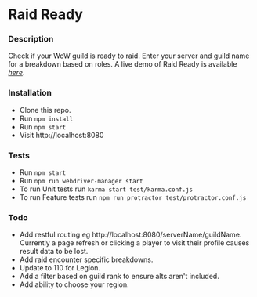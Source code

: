 # Raid Ready

### Description
Check if your WoW guild is ready to raid. Enter your server and guild name for a breakdown based on roles. A live demo of Raid Ready is available [*here*](https://raid-ready.herokuapp.com).

### Installation
- Clone this repo.
- Run `npm install`
- Run `npm start`
- Visit http://localhost:8080

### Tests
- Run `npm start`
- Run `npm run webdriver-manager start`
- To run Unit tests run `karma start test/karma.conf.js`
- To run Feature tests run `npm run protractor test/protractor.conf.js`

### Todo
- Add restful routing eg http://localhost:8080/serverName/guildName. Currently a page refresh or clicking a player to visit their profile causes result data to be lost.
- Add raid encounter specific breakdowns.
- Update to 110 for Legion.
- Add a filter based on guild rank to ensure alts aren't included.
- Add ability to choose your region.
